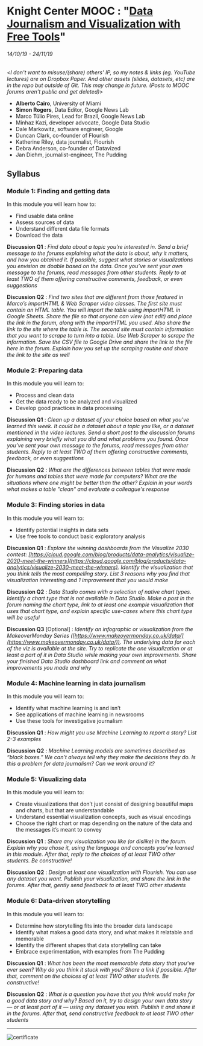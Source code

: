 # Knight Center MOOC : "[Data Journalism and Visualization with Free Tools](https://journalismcourses.org/DATA0819.html)"
###### 14/10/19 - 24/11/19

<*I don't want to misuse/(share) others' IP, so my notes & links (eg. YouTube lectures) are on Dropbox Paper. And other assets (slides, datasets, etc) are in the repo but outside of Git. This may change in future. (Posts to MOOC forums aren't public and get deleted)*>

* **Alberto Cairo**, University of Miami
* **Simon Rogers**, Data Editor, Google News Lab
* Marco Túlio Pires, Lead for Brazil, Google News Lab
* Minhaz Kazi, developer advocate, Google Data Studio
* Dale Markowitz, software engineer, Google
* Duncan Clark, co-founder of Flourish
* Katherine Riley, data journalist, Flourish
* Debra Anderson, co-founder of Datavized
* Jan Diehm, journalist-engineer, The Pudding


## Syllabus
### Module 1: Finding and getting data
In this module you will learn how to:

* Find usable data online
* Assess sources of data
* Understand different data file formats
* Download the data

**Discussion Q1** :
*Find data about a topic you’re interested in. Send a brief message to the forums explaining what the data is about, why it matters, and how you obtained it. If possible, suggest what stories or visualizations you envision as doable based on the data. Once you’ve sent your own message to the forums, read messages from other students. Reply to at least TWO of them offering constructive comments, feedback, or even suggestions*

**Discussion Q2** :
*Find two sites that are different from those featured in Marco’s importHTML & Web Scraper video classes. The first site must contain an HTML table. You will import the table using importHTML in Google Sheets. Share the file so that anyone can view (not edit) and place the link in the forum, along with the importHTML you used. Also share the link to the site where the table is. The second site must contain information that you want to scrape to turn into a table. Use Web Scraper to scrape the information. Save the CSV file to Google Drive and share the link to the file here in the forum. Explain how you set up the scraping routine and share the link to the site as well*


### Module 2: Preparing data
In this module you will learn to: 

* Process and clean data
* Get the data ready to be analyzed and visualized
* Develop good practices in data processing

**Discussion Q1** :
*Clean up a dataset of your choice based on what you’ve learned this week. It could be a dataset about a topic you like, or a dataset mentioned in the video lectures. Send a short post to the discussion forums explaining very briefly what you did and what problems you found. Once you’ve sent your own message to the forums, read messages from other students. Reply to at least TWO of them offering constructive comments, feedback, or even suggestions*

**Discussion Q2** :
*What are the differences between tables that were made for humans and tables that were made for computers? What are the situations where one might be better than the other? Explain in your words what makes a table "clean" and evaluate a colleague's response*


### Module 3: Finding stories in data
In this module you will learn to: 

* Identify potential insights in data sets
* Use free tools to conduct basic exploratory analysis

**Discussion Q1** :
*Explore the winning dashboards from the Visualize 2030 contest: [https://cloud.google.com/blog/products/data-analytics/visualize-2030-meet-the-winners](https://cloud.google.com/blog/products/data-analytics/visualize-2030-meet-the-winners). Identify the visualization that you think tells the most compelling story. List 3 reasons why you find that visualization interesting and 1 improvement that you would make*

**Discussion Q2** :
*Data Studio comes with a selection of native chart types. Identify a chart type that is not available in Data Studio. Make a post in the forum naming the chart type, link to at least one example visualization that uses that chart type, and explain specific use-cases where this chart type will be useful*

**Discussion Q3** [Optional] :
*Identify an infographic or visualization from the MakeoverMonday Series ([https://www.makeovermonday.co.uk/data/](https://www.makeovermonday.co.uk/data/)). The underlying data for each of the viz is available at the site. Try to replicate the one visualization or at least a part of it in Data Studio while making your own improvements. Share your finished Data Studio dashboard link and comment on what improvements you made and why*


### Module 4: Machine learning in data journalism
In this module you will learn to: 

* Identify what machine learning is and isn’t
* See applications of machine learning in newsrooms
* Use these tools for investigative journalism

**Discussion Q1** :
*How might you use Machine Learning to report a story? List 2-3 examples*

**Discussion Q2** :
*Machine Learning models are sometimes described as “black boxes.” We can’t always tell why they make the decisions they do. Is this a problem for data journalism? Can we work around it?*


### Module 5: Visualizing data

In this module you will learn to:

* Create visualizations that don’t just consist of designing beautiful maps and charts, but that are understandable
* Understand essential visualization concepts, such as visual encodings
* Choose the right chart or map depending on the nature of the data and the messages it’s meant to convey

**Discussion Q1** :
*Share any visualization you like (or dislike) in the forum. Explain why you chose it, using the language and concepts you’ve learned in this module. After that, reply to the choices of at least TWO other students. Be constructive!*

**Discussion Q2** :
*Design at least one visualization with Flourish. You can use any dataset you want. Publish your visualization, and share the link in the forums. After that, gently send feedback to at least TWO other students*


### Module 6: Data-driven storytelling

In this module you will learn to: 

* Determine how storytelling fits into the broader data landscape
* Identify what makes a good data story, and what makes it relatable and memorable
* Identify the different shapes that data storytelling can take
* Embrace experimentation, with examples from The Pudding

**Discussion Q1** :
*What has been the most memorable data story that you’ve ever seen? Why do you think it stuck with you? Share a link if possible. After that, comment on the choices of at least TWO other students. Be constructive!*

**Discussion Q2** :
*What is a question you have that you think would make for a good data story and why? Based on it, try to design your own data story — or at least part of it — using any dataset you wish. Publish it and share it in the forums. After that, send constructive feedback to at least TWO other students*


---

![certificate](xxxx.png "certificate")